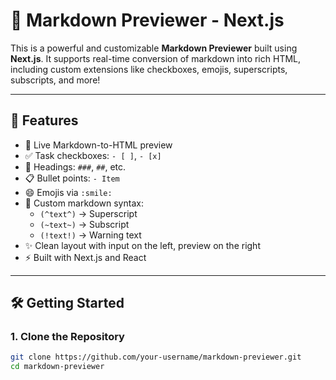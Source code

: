 # 📝 Markdown Previewer - Next.js

This is a powerful and customizable **Markdown Previewer** built using **Next.js**. It supports real-time conversion of markdown into rich HTML, including custom extensions like checkboxes, emojis, superscripts, subscripts, and more!

---

## 🚀 Features

- 🔄 Live Markdown-to-HTML preview
- ✅ Task checkboxes: `- [ ]`, `- [x]`
- 🔡 Headings: `###`, `##`, etc.
- 📋 Bullet points: `- Item`
- 😄 Emojis via `:smile:`
- 🧠 Custom markdown syntax:
  - `(^text^)` → Superscript
  - `(~text~)` → Subscript
  - `(!text!)` → Warning text
- ✨ Clean layout with input on the left, preview on the right
- ⚡ Built with Next.js and React

---

## 🛠️ Getting Started

### 1. Clone the Repository

```bash
git clone https://github.com/your-username/markdown-previewer.git
cd markdown-previewer
